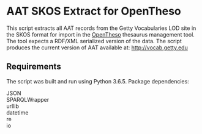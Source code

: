 # AAT SKOS Extract for OpenTheso

This script extracts all AAT records from the Getty Vocabularies LOD site in the SKOS format for import in the [OpenTheso](https://github.com/miledrousset/opentheso) thesaurus management tool. The tool expects a RDF/XML serialized version of the data. The script produces the current version of AAT available at: http://vocab.getty.edu

## Requirements

The script was built and run using Python 3.6.5. Package dependencies:

JSON\
SPARQLWrapper\
urllib\
datetime\
re\
io

